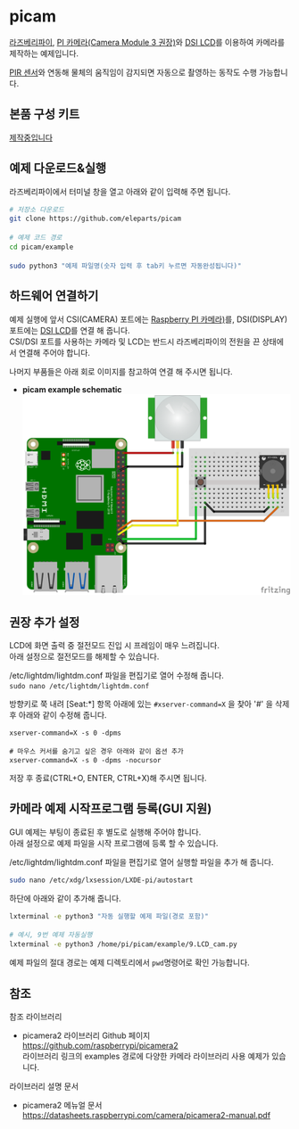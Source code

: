 # picam  

[라즈베리파이](https://www.eleparts.co.kr/promotion/cate_event?event_seq=1622#1622_1), [PI 카메라(Camera Module 3 권장)](https://www.eleparts.co.kr/promotion/cate_event?event_seq=1622#1622_7)와 [DSI LCD](https://www.eleparts.co.kr/EPXY3WAF)를 이용하여 카메라를 제작하는 예제입니다.  

[PIR 센서](https://www.eleparts.co.kr/EPXF9YKT)와 연동해 물체의 움직임이 감지되면 자동으로 촬영하는 동작도 수행 가능합니다.  

## 본품 구성 키트  
[제작중입니다](https://www.eleparts.co.kr/promotion/cate_event?event_seq=1622)  

## 예제 다운로드&실행  

라즈베리파이에서 터미널 창을 열고 아래와 같이 입력해 주면 됩니다.  

```bash
# 저장소 다운로드  
git clone https://github.com/eleparts/picam

# 예제 코드 경로
cd picam/example

sudo python3 "예제 파일명(숫자 입력 후 tab키 누르면 자동완성됩니다)"
```  

## 하드웨어 연결하기  
  
예제 실행에 앞서 CSI(CAMERA) 포트에는  [Raspberry PI 카메라)](https://www.eleparts.co.kr/promotion/cate_event?event_seq=1622#1622_7)를, DSI(DISPLAY) 포트에는 [DSI LCD](https://www.eleparts.co.kr/EPXY3WAF)를 연결 해 줍니다.  
CSI/DSI 포트를 사용하는 카메라 및 LCD는 반드시 라즈베리파이의 전원을 끈 상태에서 연결해 주어야 합니다.  
  
나머지 부품들은 아래 회로 이미지를 참고하여 연결 해 주시면 됩니다.  

- **picam example schematic**  
![pi_cam_schematic](./schematic/pi_cam_schematic.png)  
  
  


## 권장 추가 설정  

LCD에 화면 출력 중 절전모드 진입 시 프레임이 매우 느려집니다.  
아래 설정으로 절전모드를 해제할 수 있습니다.  

/etc/lightdm/lightdm.conf 파일을 편집기로 열어 수정해 줍니다.   
```sudo nano /etc/lightdm/lightdm.conf```

방향키로 쭉 내려 [Seat:*] 항목 아래에 있는 ```#xserver-command=X``` 을 찾아 '#' 을 삭제 후 아래와 같이 수정해 줍니다.

```
xserver-command=X -s 0 -dpms

# 마우스 커서를 숨기고 싶은 경우 아래와 같이 옵션 추가
xserver-command=X -s 0 -dpms -nocursor
```



저장 후 종료(CTRL+O, ENTER, CTRL+X)해 주시면 됩니다.

## 카메라 예제 시작프로그램 등록(GUI 지원)  

GUI 예제는 부팅이 종료된 후 별도로 실행해 주어야 합니다.  
아래 설정으로 예제 파일을 시작 프로그램에 등록 할 수 있습니다.  

/etc/lightdm/lightdm.conf 파일을 편집기로 열어 실행할 파일을 추가 해 줍니다.  

```bash
sudo nano /etc/xdg/lxsession/LXDE-pi/autostart  
```

하단에 아래와 같이 추가해 줍니다.  

```bash
lxterminal -e python3 "자동 실행할 예제 파일(경로 포함)"

# 예시, 9번 예제 자동실행
lxterminal -e python3 /home/pi/picam/example/9.LCD_cam.py
```

예제 파일의 절대 경로는 예제 디렉토리에서 ```pwd```명령어로 확인 가능합니다.  


## 참조  

참조 라이브러리  

- picamera2 라이브러리 Github 페이지  
https://github.com/raspberrypi/picamera2  
라이브러리 링크의 examples 경로에 다양한 카메라 라이브러리 사용 예제가 있습니다.  


라이브러리 설명 문서  
- picamera2 메뉴얼 문서  
https://datasheets.raspberrypi.com/camera/picamera2-manual.pdf  

